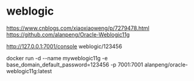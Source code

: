 # weblogic
https://www.cnblogs.com/xiaoxiaoweng/p/7279478.html
https://github.com/alanpeng/Oracle-Weblogic11g

http://127.0.0.1:7001/console
weblogic/123456

docker run -d --name myweblogic11g -e base_domain_default_password=123456 -p 7001:7001 alanpeng/oracle-weblogic11g:latest
